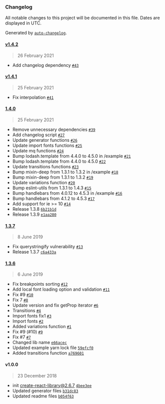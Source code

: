 ### Changelog

All notable changes to this project will be documented in this file. Dates are displayed in UTC.

Generated by [`auto-changelog`](https://github.com/CookPete/auto-changelog).

#### [v1.4.2](https://github.com/psoaresbj/styled-gen/compare/1.4.0...v1.4.2)

> 26 February 2021

- Add changelog dependency [`#43`](https://github.com/psoaresbj/styled-gen/pull/43)

#### [v1.4.1](https://github.com/psoaresbj/styled-gen/compare/1.4.0...v1.4.1)

> 25 February 2021

- Fix interpolation [`#41`](https://github.com/psoaresbj/styled-gen/pull/41)

#### [1.4.0](https://github.com/psoaresbj/styled-gen/compare/1.3.7...1.4.0)

> 25 February 2021

- Remove unnecessary dependencies [`#39`](https://github.com/psoaresbj/styled-gen/pull/39)
- Add changelog script [`#27`](https://github.com/psoaresbj/styled-gen/pull/27)
- Update generator functions [`#26`](https://github.com/psoaresbj/styled-gen/pull/26)
- Update import fonts functions [`#25`](https://github.com/psoaresbj/styled-gen/pull/25)
- Update mq functions [`#24`](https://github.com/psoaresbj/styled-gen/pull/24)
- Bump lodash.template from 4.4.0 to 4.5.0 in /example [`#21`](https://github.com/psoaresbj/styled-gen/pull/21)
- Bump lodash.template from 4.4.0 to 4.5.0 [`#22`](https://github.com/psoaresbj/styled-gen/pull/22)
- Update transitions functions [`#23`](https://github.com/psoaresbj/styled-gen/pull/23)
- Bump mixin-deep from 1.3.1 to 1.3.2 in /example [`#18`](https://github.com/psoaresbj/styled-gen/pull/18)
- Bump mixin-deep from 1.3.1 to 1.3.2 [`#19`](https://github.com/psoaresbj/styled-gen/pull/19)
- Update variations function [`#20`](https://github.com/psoaresbj/styled-gen/pull/20)
- Bump eslint-utils from 1.3.1 to 1.4.3 [`#15`](https://github.com/psoaresbj/styled-gen/pull/15)
- Bump handlebars from 4.0.12 to 4.5.3 in /example [`#16`](https://github.com/psoaresbj/styled-gen/pull/16)
- Bump handlebars from 4.1.2 to 4.5.3 [`#17`](https://github.com/psoaresbj/styled-gen/pull/17)
- Add support for ie &gt;= 10 [`#14`](https://github.com/psoaresbj/styled-gen/pull/14)
- Release 1.3.8 [`6b21b1d`](https://github.com/psoaresbj/styled-gen/commit/6b21b1d9f97547286a0768d65624ad2d60badcbd)
- Release 1.3.9 [`e1aa280`](https://github.com/psoaresbj/styled-gen/commit/e1aa2807e4c32a6d4f1983c002ac60df51e73928)

#### [1.3.7](https://github.com/psoaresbj/styled-gen/compare/1.3.6...1.3.7)

> 8 June 2019

- Fix querystringify vulnerability [`#13`](https://github.com/psoaresbj/styled-gen/pull/13)
- Release 1.3.7 [`c6a433a`](https://github.com/psoaresbj/styled-gen/commit/c6a433af7d44c5994c1af0e4caa3e5c2e7abdc62)

#### [1.3.6](https://github.com/psoaresbj/styled-gen/compare/v1.0.0...1.3.6)

> 6 June 2019

- Fix breakpoints sorting [`#12`](https://github.com/psoaresbj/styled-gen/pull/12)
- Add local font loading option and validation [`#11`](https://github.com/psoaresbj/styled-gen/pull/11)
- Fix #9 [`#10`](https://github.com/psoaresbj/styled-gen/pull/10)
- Fix 7 [`#8`](https://github.com/psoaresbj/styled-gen/pull/8)
- Update version and fix getProp iterator [`#6`](https://github.com/psoaresbj/styled-gen/pull/6)
- Transitions [`#4`](https://github.com/psoaresbj/styled-gen/pull/4)
- Import fonts fix1 [`#3`](https://github.com/psoaresbj/styled-gen/pull/3)
- Import fonts [`#2`](https://github.com/psoaresbj/styled-gen/pull/2)
- Added variations function [`#1`](https://github.com/psoaresbj/styled-gen/pull/1)
- Fix #9 (#10) [`#9`](https://github.com/psoaresbj/styled-gen/issues/9)
- Fix #7 [`#7`](https://github.com/psoaresbj/styled-gen/issues/7)
- Changed lib name [`e66acec`](https://github.com/psoaresbj/styled-gen/commit/e66acec7ed96b52fb132f7094900aa652c7b7989)
- Updated example yarn lock file [`59efcf0`](https://github.com/psoaresbj/styled-gen/commit/59efcf053cabaa47098e38c2c9e26ea1afd4cc65)
- Added transitions function [`a769601`](https://github.com/psoaresbj/styled-gen/commit/a769601585c43ff24e65521f70e445120d514675)

#### v1.0.0

> 23 December 2018

- init create-react-library@2.6.7 [`4bee3ee`](https://github.com/psoaresbj/styled-gen/commit/4bee3eedaa4c0ffffcfed815da315007fd1b2322)
- Updated generator files [`b31dc83`](https://github.com/psoaresbj/styled-gen/commit/b31dc83ed25961fdd502a87f6b4949f49c0510f5)
- Updated readme files [`b054f63`](https://github.com/psoaresbj/styled-gen/commit/b054f639f4c63c47daba4ce2f6fe36d9d4cba2dd)
